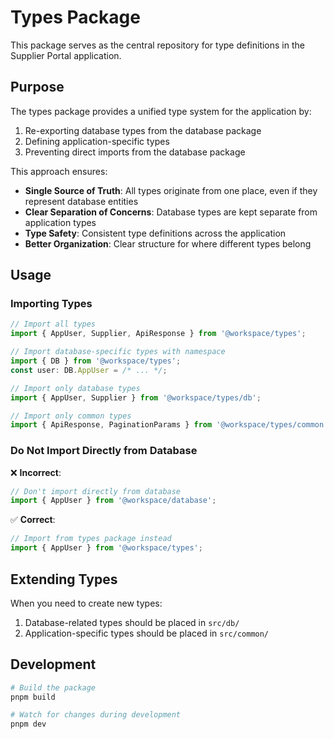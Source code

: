 # Types Package

This package serves as the central repository for type definitions in the Supplier Portal application.

## Purpose

The types package provides a unified type system for the application by:

1. Re-exporting database types from the database package
2. Defining application-specific types
3. Preventing direct imports from the database package

This approach ensures:
- **Single Source of Truth**: All types originate from one place, even if they represent database entities
- **Clear Separation of Concerns**: Database types are kept separate from application types
- **Type Safety**: Consistent type definitions across the application
- **Better Organization**: Clear structure for where different types belong

## Usage

### Importing Types

```typescript
// Import all types
import { AppUser, Supplier, ApiResponse } from '@workspace/types';

// Import database-specific types with namespace
import { DB } from '@workspace/types';
const user: DB.AppUser = /* ... */;

// Import only database types
import { AppUser, Supplier } from '@workspace/types/db';

// Import only common types
import { ApiResponse, PaginationParams } from '@workspace/types/common';
```

### Do Not Import Directly from Database

❌ **Incorrect**:
```typescript
// Don't import directly from database
import { AppUser } from '@workspace/database';
```

✅ **Correct**:
```typescript
// Import from types package instead
import { AppUser } from '@workspace/types';
```

## Extending Types

When you need to create new types:

1. Database-related types should be placed in `src/db/`
2. Application-specific types should be placed in `src/common/`

## Development

```bash
# Build the package
pnpm build

# Watch for changes during development
pnpm dev
``` 